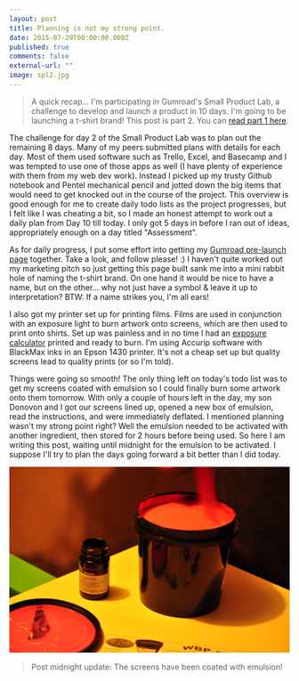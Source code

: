 ```yaml
---
layout: post
title: Planning is not my strong point.
date: 2015-07-29T00:00:00.000Z
published: true
comments: false
external-url: ""
image: spl2.jpg
---
```


> A quick recap... I&#39;m participating in Gumroad&#39;s Small Product Lab, a challenge to develop and launch a product in 10 days. I&#39;m going to be launching a t-shirt brand! This post is part 2. You can [read part 1 here](/2015/07/28/one-small-step.html).

The challenge for day 2 of the Small Product Lab was to plan out the remaining 8 days. Many of my peers submitted plans with details for each day. Most of them used software such as Trello, Excel, and Basecamp and I was tempted to use one of those apps as well (I have plenty of experience with them from my web dev work). Instead I picked up my trusty Github notebook and Pentel mechanical pencil and jotted down the big items that would need to get knocked out in the course of the project. This overview is good enough for me to create daily todo lists as the project progresses, but I felt like I was cheating a bit, so I made an honest attempt to work out a daily plan from Day 10 till today. I only got 5 days in before I ran out of ideas, appropriately enough on a day titled &quot;Assessment&quot;.

As for daily progress, I put some effort into getting my [Gumroad pre-launch page](https://gumroad.com/gpxl/follow) together. Take a look, and follow please! :) I haven&#39;t quite worked out my marketing pitch so just getting this page built sank me into a mini rabbit hole of naming the t-shirt brand. On one hand it would be nice to have a name, but on the other... why not just have a symbol &amp; leave it up to interpretation? BTW: If a name strikes you, I&#39;m all ears!

I also got my printer set up for printing films. Films are used in conjunction with an exposure light to burn artwork onto screens, which are then used to print onto shirts. Set up was painless and in no time I had an [exposure calculator](http://www.smrsoftware.com/vellumexposure.php) printed and ready to burn. I&#39;m using Accurip software with BlackMax inks in an Epson 1430 printer. It&#39;s not a cheap set up but quality screens lead to quality prints (or so I&#39;m told).

Things were going so smooth! The only thing left on today&#39;s todo list was to get my screens coated with emulsion so I could finally burn some artwork onto them tomorrow. With only a couple of hours left in the day, my son Donovon and I got our screens lined up, opened a new box of emulsion, read the instructions, and were immediately deflated. I mentioned planning wasn&#39;t my strong point right? Well the emulsion needed to be activated with another ingredient, then stored for 2 hours before being used. So here I am writing this post, waiting until midnight for the emulsion to be activated. I suppose I&#39;ll try to plan the days going forward a bit better than I did today.

![](/uploads/versions/emulsion-mixing---&#40;----1300-863&#41;---.jpg)

> Post midnight update: The screens have been coated with emulsion!